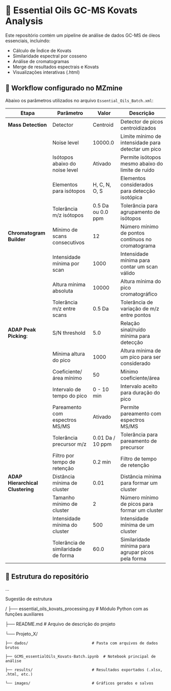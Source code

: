# 🧪 Essential Oils GC-MS Kovats Analysis

Este repositório contém um pipeline de análise de dados GC-MS de óleos essenciais, incluindo:

- Cálculo de Índice de Kovats
- Similaridade espectral por cosseno
- Análise de cromatogramas
- Merge de resultados espectrais e Kovats
- Visualizações interativas (.html)

## 🚩 Workflow configurado no MZmine

Abaixo os parâmetros utilizados no arquivo `Essential_Oils_Batch.xml`:

| **Etapa**                   | **Parâmetro**                           | **Valor**                      | **Descrição**                                                   |
|-----------------------------|----------------------------------------|--------------------------------|-----------------------------------------------------------------|
| **Mass Detection**           | Detector                                | Centroid                       | Detector de picos centroidizados                                |
|                             | Noise level                             | 10000.0                        | Limite mínimo de intensidade para detectar um pico              |
|                             | Isótopos abaixo do noise level          | Ativado                        | Permite isótopos mesmo abaixo do limite de ruído               |
|                             | Elementos para isótopos                 | H, C, N, O, S                  | Elementos considerados para detecção isotópica                  |
|                             | Tolerância m/z isótopos                 | 0.5 Da ou 0.0 ppm            | Tolerância para agrupamento de isótopos                         |
| **Chromatogram Builder**     | Mínimo de scans consecutivos            | 12                             | Número mínimo de pontos contínuos no cromatograma               |
|                             | Intensidade mínima por scan              | 1000                           | Intensidade mínima para contar um scan válido                   |
|                             | Altura mínima absoluta                  | 10000                          | Altura mínima do pico cromatográfico                            |
|                             | Tolerância m/z entre scans              | 0.5 Da                         | Tolerância de variação de m/z entre pontos                      |
| **ADAP Peak Picking**:      | S/N threshold                           | 5.0                            | Relação sinal/ruído mínima para detecção                        |
|                             | Mínima altura do pico                   | 1000                           | Altura mínima de um pico para ser considerado                   |
|                             | Coeficiente/área mínimo                 | 50                             | Mínimo coeficiente/área                                        |
|                             | Intervalo de tempo do pico              | 0 - 10 min                     | Intervalo aceito para duração do pico                           |
|                             | Pareamento com espectros MS/MS          | Ativado                        | Permite pareamento com espectros MS/MS                          |
|                             | Tolerância precursor m/z                | 0.01 Da / 10 ppm               | Tolerância para pareamento de precursor                         |
|                             | Filtro por tempo de retenção            | 0.2 min                        | Filtro de tempo de retenção                                     |
| **ADAP Hierarchical Clustering**     | Distância mínima de cluster             | 0.01                           | Distância mínima para formar um cluster                         |
|                             | Tamanho mínimo de cluster               | 2                              | Número mínimo de picos para formar um cluster                   |
|                             | Intensidade mínima do cluster           | 500                            | Intensidade mínima de um cluster                                |
|                             | Tolerância de similaridade de forma     | 60.0                           | Similaridade mínima para agrupar picos pela forma               |
## 📂 Estrutura do repositório

...
 

Sugestão de estrutura

/
├── essential_oils_kovats_processing.py   # Módulo Python com as funções auxiliares

├── README.md                             # Arquivo de descrição do projeto

└── Projeto_X/

    ├── dados/                            # Pasta com arquivos de dados brutos
    
    ├── GCMS_essentialOils_Kovats-Batch.ipynb  # Notebook principal de análise
    
    ├── results/                          # Resultados exportados (.xlsx, .html, etc.)
    
    └── images/                           # Gráficos gerados e salvos



